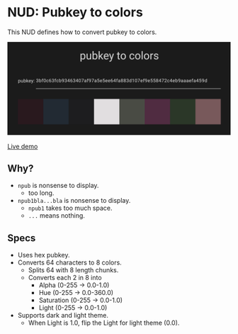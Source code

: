 # NUD: Pubkey to colors

This NUD defines how to convert pubkey to colors.

![pubkey to colors](images/pubkey2colors.png)

[Live demo](https://1l0.github.io/hexpattern/)

## Why?

- `npub` is nonsense to display.
  - too long.
- `npub1bla...bla` is nonsense to display.
  - `npub1` takes too much space.
  - `...` means nothing.

## Specs

- Uses hex pubkey.
- Converts 64 characters to 8 colors.
  - Splits 64 with 8 length chunks.
  - Converts each 2 in 8 into
    - Alpha (0-255 -> 0.0-1.0)
    - Hue (0-255 -> 0.0-360.0)
    - Saturation (0-255 -> 0.0-1.0)
    - Light (0-255 -> 0.0-1.0)
- Supports dark and light theme.
  - When Light is 1.0, flip the Light for light theme (0.0).
